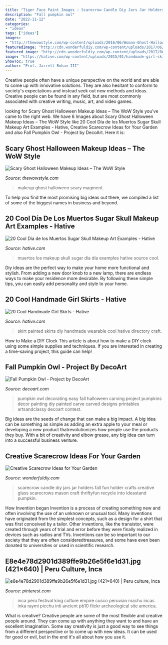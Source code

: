 ```yaml
---
title: "Tiger Face Paint Images : Scarecrow Candle Diy Jars Jar Holders Fall Fun Holder Crafts Creative Glass Scarecrows Mason Craft Thriftyfun Recycle Into Ideastand Pumpkin"
description: "Fall pumpkin owl"
date: "2022-11-12"
categories:
- "ideas"
tags: ["ideas"]
images:
- "http://thewowstyle.com/wp-content/uploads/2016/06/Woman-Ghost-Halloween-Makeup.jpg"
featuredImage: "http://cdn.wonderfuldiy.com/wp-content/uploads/2017/06/Scarecrow-candle-jars.jpg"
featured_image: "http://cdn.wonderfuldiy.com/wp-content/uploads/2017/06/Scarecrow-candle-jars.jpg"
image: "https://hative.com/wp-content/uploads/2015/01/handmade-girl-skirts/10-diy-painted-skirt.jpg"
ShowToc: true
author: "Prof. Jarrell Rohan III"
---
```



Creative people often have a unique perspective on the world and are able to come up with innovative solutions. They are also hesitant to conform to society's expectations and instead seek out new methods and ideas. Creative people can be found in any field, but are most commonly associated with creative writing, music, art, and video games.

	

		
looking for Scary Ghost Halloween Makeup Ideas – The WoW Style you've came to the right web. We have 6 Images about Scary Ghost Halloween Makeup Ideas – The WoW Style like 20 Cool Día de los Muertos Sugar Skull Makeup Art Examples - Hative, Creative Scarecrow Ideas for Your Garden and also Fall Pumpkin Owl - Project by DecoArt. Here it is:
		
    
## Scary Ghost Halloween Makeup Ideas – The WoW Style

<img loading=lazy src="http://thewowstyle.com/wp-content/uploads/2016/06/Woman-Ghost-Halloween-Makeup.jpg" onerror="this.onerror=null;this.src='https://tse2.mm.bing.net/th?id=OIP.TBMF4oyCLAHZ5GuLuLCJpQHaLD&amp;pid=15.1';" alt="Scary Ghost Halloween Makeup Ideas – The WoW Style">

_Source: thewowstyle.com_

>makeup ghost halloween scary magment. 

	

To help you find the most promising big ideas out there, we compiled a list of some of the biggest names in business and beyond.

    
## 20 Cool Día De Los Muertos Sugar Skull Makeup Art Examples - Hative

<img loading=lazy src="https://hative.com/wp-content/uploads/2014/05/dia-de-los-muertos/7-sugar-skull-makeup.jpg" onerror="this.onerror=null;this.src='https://tse3.mm.bing.net/th?id=OIP.KgmyJpBLJddQZQCHtlpZhgHaKG&amp;pid=15.1';" alt="20 Cool Día de los Muertos Sugar Skull Makeup Art Examples - Hative">

_Source: hative.com_

>muertos los makeup skull sugar dia día examples hative source cool. 

	

Diy ideas are the perfect way to make your home more functional and stylish. From adding a new door knob to a new lamp, there are endless ways to make your residence more desirable. By following these simple tips, you can easily add personality and style to your home.

    
## 20 Cool Handmade Girl Skirts - Hative

<img loading=lazy src="https://hative.com/wp-content/uploads/2015/01/handmade-girl-skirts/10-diy-painted-skirt.jpg" onerror="this.onerror=null;this.src='https://tse1.mm.bing.net/th?id=OIP.4K7YvnqToe-IK8T4PZSElQHaLH&amp;pid=15.1';" alt="20 Cool Handmade Girl Skirts - Hative">

_Source: hative.com_

>skirt painted skirts diy handmade wearable cool hative directory craft. 

	

How to Make a DIY Clock
This article is about how to make a DIY clock using some simple supplies and techniques. If you are interested in creating a time-saving project, this guide can help!

    
## Fall Pumpkin Owl - Project By DecoArt

<img loading=lazy src="https://decoart.com/img/projects/projects/2763_pumpkin-owl.jpg" onerror="this.onerror=null;this.src='https://tse4.mm.bing.net/th?id=OIP.gEle7sAbGaR7n_5g9NvbCgHaLH&amp;pid=15.1';" alt="Fall Pumpkin Owl - Project by DecoArt">

_Source: decoart.com_

>pumpkin owl decorating easy fall halloween carving project pumpkins decor painting diy painted carve carved designs printables artsandclassy decoart contest. 

	

Big ideas are the seeds of change that can make a big impact. A big idea can be something as simple as adding an extra apple to your meal or developing a new product thatrevolutionizes how people use the products they buy. With a bit of creativity and elbow grease, any big idea can turn into a successful business venture.

    
## Creative Scarecrow Ideas For Your Garden

<img loading=lazy src="http://cdn.wonderfuldiy.com/wp-content/uploads/2017/06/Scarecrow-candle-jars.jpg" onerror="this.onerror=null;this.src='https://tse3.mm.bing.net/th?id=OIP.GKr2jMJxKHZBjSb8-25UtwHaJ6&amp;pid=15.1';" alt="Creative Scarecrow Ideas for Your Garden">

_Source: wonderfuldiy.com_

>scarecrow candle diy jars jar holders fall fun holder crafts creative glass scarecrows mason craft thriftyfun recycle into ideastand pumpkin. 

	

How Invention began
Invention is a process of creating something new and often involving the use of an unknown or unusual tool. Many inventions have originated from the simplest concepts, such as a design for a shirt that was first conceived by a tailor. Other inventions, like the transistor, were created through years of trial and error before they were finally realized in devices such as radios and TVs. Inventions can be so important to our society that they are often consideredtreasures, and some have even been donated to universities or used in scientific research.

    
## E8e4e78d2901d389ffe9b26e5f6e1d31.jpg (421×640) | Peru Culture, Inca

<img loading=lazy src="https://i.pinimg.com/736x/fa/65/e3/fa65e3a01fa53de47a2c3b0e55f15c2b.jpg" onerror="this.onerror=null;this.src='https://tse4.mm.bing.net/th?id=OIP.2w5GDNiyAeWOb8f405b3XgAAAA&amp;pid=15.1';" alt="e8e4e78d2901d389ffe9b26e5f6e1d31.jpg (421×640) | Peru culture, Inca">

_Source: pinterest.com_

>inca peru festival king culture empire cusco peruvian machu incas inka raymi picchu inti ancient pb10 flickr archeological site america. 

	

What is creative?
Creative people are some of the most flexible and creative people around. They can come up with anything they want to and have an excellent imagination. Some say creativity is just a good way to see things from a different perspective or to come up with new ideas. It can be used for good or evil, but in the end it's all about how you use it.

